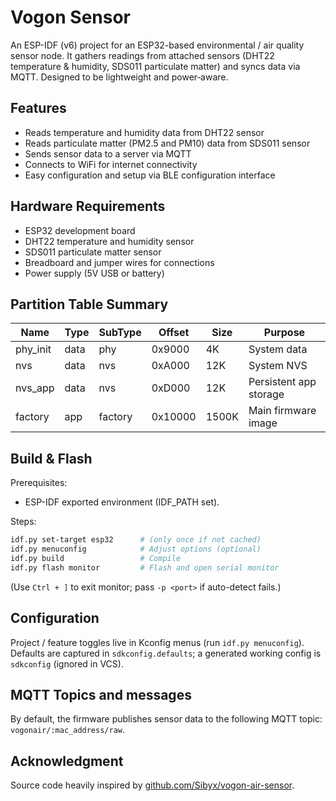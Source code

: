 # Vogon Sensor

An ESP-IDF (v6) project for an ESP32-based environmental / air quality sensor node. It gathers readings from attached sensors (DHT22 temperature & humidity, SDS011 particulate matter) and syncs data via MQTT. Designed to be lightweight and power‑aware.

## Features

-   Reads temperature and humidity data from DHT22 sensor
-   Reads particulate matter (PM2.5 and PM10) data from SDS011 sensor
-   Sends sensor data to a server via MQTT
-   Connects to WiFi for internet connectivity
-   Easy configuration and setup via BLE configuration interface

## Hardware Requirements

-   ESP32 development board
-   DHT22 temperature and humidity sensor
-   SDS011 particulate matter sensor
-   Breadboard and jumper wires for connections
-   Power supply (5V USB or battery)

## Partition Table Summary

| Name     | Type | SubType | Offset  | Size  | Purpose                |
| -------- | ---- | ------- | ------- | ----- | ---------------------- |
| phy_init | data | phy     | 0x9000  | 4K    | System data            |
| nvs      | data | nvs     | 0xA000  | 12K   | System NVS             |
| nvs_app  | data | nvs     | 0xD000  | 12K   | Persistent app storage |
| factory  | app  | factory | 0x10000 | 1500K | Main firmware image    |

## Build & Flash

Prerequisites:

-   ESP-IDF exported environment (IDF_PATH set).

Steps:

```bash
idf.py set-target esp32      # (only once if not cached)
idf.py menuconfig            # Adjust options (optional)
idf.py build                 # Compile
idf.py flash monitor         # Flash and open serial monitor
```

(Use `Ctrl + ]` to exit monitor; pass `-p <port>` if auto-detect fails.)

## Configuration

Project / feature toggles live in Kconfig menus (run `idf.py menuconfig`). Defaults are captured in `sdkconfig.defaults`; a generated working config is `sdkconfig` (ignored in VCS).

## MQTT Topics and messages

By default, the firmware publishes sensor data to the following MQTT topic: `vogonair/:mac_address/raw`.

## Acknowledgment

Source code heavily inspired by [github.com/Sibyx/vogon-air-sensor](https://github.com/Sibyx/vogon-air-sensor).
